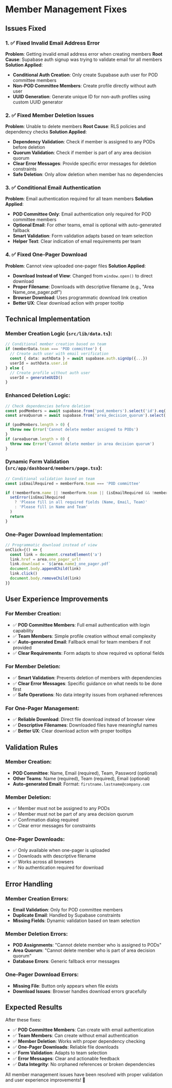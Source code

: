 # Member Management Fixes

## Issues Fixed

### 1. ✅ **Fixed Invalid Email Address Error**
**Problem**: Getting invalid email address error when creating members
**Root Cause**: Supabase auth signup was trying to validate email for all members
**Solution Applied**:
- **Conditional Auth Creation**: Only create Supabase auth user for POD committee members
- **Non-POD Committee Members**: Create profile directly without auth user
- **UUID Generation**: Generate unique ID for non-auth profiles using custom UUID generator

### 2. ✅ **Fixed Member Deletion Issues**
**Problem**: Unable to delete members
**Root Cause**: RLS policies and dependency checks
**Solution Applied**:
- **Dependency Validation**: Check if member is assigned to any PODs before deletion
- **Quorum Validation**: Check if member is part of any area decision quorum
- **Clear Error Messages**: Provide specific error messages for deletion constraints
- **Safe Deletion**: Only allow deletion when member has no dependencies

### 3. ✅ **Conditional Email Authentication**
**Problem**: Email authentication required for all team members
**Solution Applied**:
- **POD Committee Only**: Email authentication only required for POD committee members
- **Optional Email**: For other teams, email is optional with auto-generated fallback
- **Smart Validation**: Form validation adapts based on team selection
- **Helper Text**: Clear indication of email requirements per team

### 4. ✅ **Fixed One-Pager Download**
**Problem**: Cannot view uploaded one-pager files
**Solution Applied**:
- **Download Instead of View**: Changed from `window.open()` to direct download
- **Proper Filename**: Downloads with descriptive filename (e.g., "Area Name_one_pager.pdf")
- **Browser Download**: Uses programmatic download link creation
- **Better UX**: Clear download action with proper tooltip

## Technical Implementation

### **Member Creation Logic (`src/lib/data.ts`)**:

```typescript
// Conditional member creation based on team
if (memberData.team === 'POD committee') {
  // Create auth user with email verification
  const { data: authData } = await supabase.auth.signUp({...})
  userId = authData.user.id
} else {
  // Create profile without auth user
  userId = generateUUID()
}
```

### **Enhanced Deletion Logic**:

```typescript
// Check dependencies before deletion
const podMembers = await supabase.from('pod_members').select('id').eq('member_id', memberId)
const areaQuorum = await supabase.from('area_decision_quorum').select('id').eq('member_id', memberId)

if (podMembers.length > 0) {
  throw new Error('Cannot delete member assigned to PODs')
}
if (areaQuorum.length > 0) {
  throw new Error('Cannot delete member in area decision quorum')
}
```

### **Dynamic Form Validation (`src/app/dashboard/members/page.tsx`)**:

```typescript
// Conditional validation based on team
const isEmailRequired = memberForm.team === 'POD committee'

if (!memberForm.name || !memberForm.team || (isEmailRequired && !memberForm.email)) {
  setError(isEmailRequired 
    ? 'Please fill in all required fields (Name, Email, Team)' 
    : 'Please fill in Name and Team'
  )
  return
}
```

### **One-Pager Download Implementation**:

```typescript
// Programmatic download instead of view
onClick={() => {
  const link = document.createElement('a')
  link.href = area.one_pager_url!
  link.download = `${area.name}_one_pager.pdf`
  document.body.appendChild(link)
  link.click()
  document.body.removeChild(link)
}}
```

## User Experience Improvements

### **For Member Creation**:
- ✅ **POD Committee Members**: Full email authentication with login capability
- ✅ **Team Members**: Simple profile creation without email complexity
- ✅ **Auto-generated Email**: Fallback email for team members if not provided
- ✅ **Clear Requirements**: Form adapts to show required vs optional fields

### **For Member Deletion**:
- ✅ **Smart Validation**: Prevents deletion of members with dependencies
- ✅ **Clear Error Messages**: Specific guidance on what needs to be done first
- ✅ **Safe Operations**: No data integrity issues from orphaned references

### **For One-Pager Management**:
- ✅ **Reliable Download**: Direct file download instead of browser view
- ✅ **Descriptive Filenames**: Downloaded files have meaningful names
- ✅ **Better UX**: Clear download action with proper tooltips

## Validation Rules

### **Member Creation**:
- **POD Committee**: Name, Email (required), Team, Password (optional)
- **Other Teams**: Name (required), Team (required), Email (optional)
- **Auto-generated Email**: Format: `firstname.lastname@company.com`

### **Member Deletion**:
- ✅ Member must not be assigned to any PODs
- ✅ Member must not be part of any area decision quorum
- ✅ Confirmation dialog required
- ✅ Clear error messages for constraints

### **One-Pager Downloads**:
- ✅ Only available when one-pager is uploaded
- ✅ Downloads with descriptive filename
- ✅ Works across all browsers
- ✅ No authentication required for download

## Error Handling

### **Member Creation Errors**:
- **Email Validation**: Only for POD committee members
- **Duplicate Email**: Handled by Supabase constraints
- **Missing Fields**: Dynamic validation based on team selection

### **Member Deletion Errors**:
- **POD Assignments**: "Cannot delete member who is assigned to PODs"
- **Area Quorum**: "Cannot delete member who is part of area decision quorum"
- **Database Errors**: Generic fallback error messages

### **One-Pager Download Errors**:
- **Missing File**: Button only appears when file exists
- **Download Issues**: Browser handles download errors gracefully

## Expected Results

After these fixes:
- ✅ **POD Committee Members**: Can create with email authentication
- ✅ **Team Members**: Can create without email authentication
- ✅ **Member Deletion**: Works with proper dependency checking
- ✅ **One-Pager Downloads**: Reliable file downloads
- ✅ **Form Validation**: Adapts to team selection
- ✅ **Error Messages**: Clear and actionable feedback
- ✅ **Data Integrity**: No orphaned references or broken dependencies

All member management issues have been resolved with proper validation and user experience improvements! 🚀
